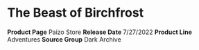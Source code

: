 ﻿---
id: '130'
name: The Beast of Birchfrost
rarity: Common
type: Source

---
# The Beast of Birchfrost

**Product Page** Paizo Store
**Release Date** 7/27/2022
**Product Line** Adventures
**Source Group** Dark Archive